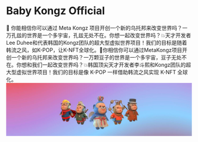 # Baby Kongz Official

💫 你能相信你可以通过 Meta Kongz 项目开创一个新的乌托邦来改变世界吗？一万孔兹的世界是一个多宇宙，孔兹无处不在。你想一起改变世界吗？💥天才开发者Lee Duhee和代表韩国的Kongz团队的超大型虚拟世界项目！我们的目标是随着韩流之风，如K-POP，让K-NFT全球化。💫你相信你可以通过MetaKongz项目开创一个新的乌托邦来改变世界吗？一万颗豆子的世界是一个多宇宙，豆子无处不在。你想和我们一起改变世界吗？💥韩国顶尖天才开发者李斗熙和Kongz团队的超大型虚拟世界项目！我们的目标是像 K-POP 一样借助韩流之风实现 K-NFT 全球化。![nft](unnamed.jpg)


